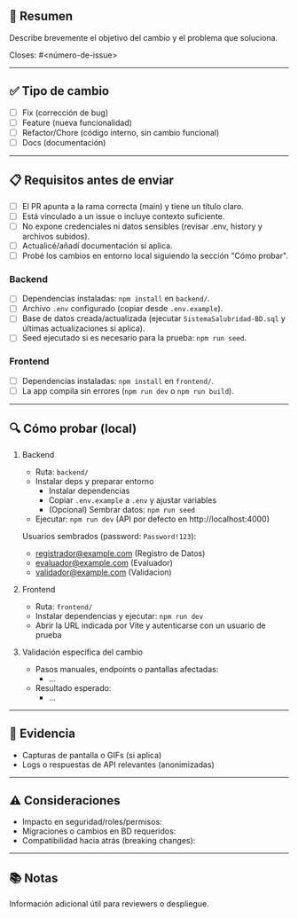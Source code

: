 ## 🎯 Resumen

Describe brevemente el objetivo del cambio y el problema que soluciona.

Closes: #<número-de-issue>

---

## ✅ Tipo de cambio
- [ ] Fix (corrección de bug)
- [ ] Feature (nueva funcionalidad)
- [ ] Refactor/Chore (código interno, sin cambio funcional)
- [ ] Docs (documentación)

---

## 📋 Requisitos antes de enviar
- [ ] El PR apunta a la rama correcta (main) y tiene un título claro.
- [ ] Está vinculado a un issue o incluye contexto suficiente.
- [ ] No expone credenciales ni datos sensibles (revisar .env, history y archivos subidos).
- [ ] Actualicé/añadí documentación si aplica.
- [ ] Probé los cambios en entorno local siguiendo la sección "Cómo probar".

### Backend
- [ ] Dependencias instaladas: `npm install` en `backend/`.
- [ ] Archivo `.env` configurado (copiar desde `.env.example`).
- [ ] Base de datos creada/actualizada (ejecutar `SistemaSalubridad-BD.sql` y últimas actualizaciones si aplica).
- [ ] Seed ejecutado si es necesario para la prueba: `npm run seed`.

### Frontend
- [ ] Dependencias instaladas: `npm install` en `frontend/`.
- [ ] La app compila sin errores (`npm run dev` o `npm run build`).

---

## 🔍 Cómo probar (local)

1) Backend
   - Ruta: `backend/`
   - Instalar deps y preparar entorno
     - Instalar dependencias
     - Copiar `.env.example` a `.env` y ajustar variables
     - (Opcional) Sembrar datos: `npm run seed`
   - Ejecutar: `npm run dev` (API por defecto en http://localhost:4000)

   Usuarios sembrados (password: `Password!123`):
   - registrador@example.com (Registro de Datos)
   - evaluador@example.com (Evaluador)
   - validador@example.com (Validacion)

2) Frontend
   - Ruta: `frontend/`
   - Instalar dependencias y ejecutar: `npm run dev`
   - Abrir la URL indicada por Vite y autenticarse con un usuario de prueba

3) Validación específica del cambio
   - Pasos manuales, endpoints o pantallas afectadas:
     - ...
   - Resultado esperado:
     - ...

---

## 🧪 Evidencia
- Capturas de pantalla o GIFs (si aplica)
- Logs o respuestas de API relevantes (anonimizadas)

---

## ⚠️ Consideraciones
- Impacto en seguridad/roles/permisos:
- Migraciones o cambios en BD requeridos:
- Compatibilidad hacia atrás (breaking changes):

---

## 📚 Notas
Información adicional útil para reviewers o despliegue.
